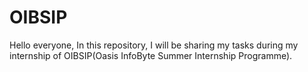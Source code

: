# OIBSIP

Hello everyone,
In this repository, I will be sharing my tasks during my internship of OIBSIP(Oasis InfoByte Summer Internship Programme).
